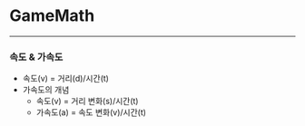 # GameMath

---
### 속도 & 가속도
- 속도(v) = 거리(d)/시간(t)
- 가속도의 개념
  - 속도(v) = 거리 변화(s)/시간(t)
  - 가속도(a) = 속도 변화(v)/시간(t)
